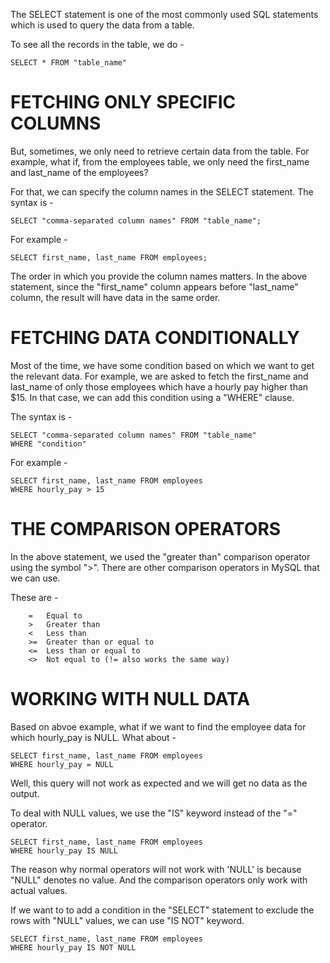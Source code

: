 The SELECT statement is one of the most commonly used SQL statements which is used to query the data from a table. 

To see all the records in the table, we do -

    SELECT * FROM "table_name"

# FETCHING ONLY SPECIFIC COLUMNS 

But, sometimes, we only need to retrieve certain data from the table. For example, what if, from the employees table, we only need the first_name and last_name of the employees?

For that, we can specify the column names in the SELECT statement. The syntax is - 

    SELECT "comma-separated column names" FROM "table_name";

For example - 

    SELECT first_name, last_name FROM employees;

The order in which you provide the column names matters. In the above statement, since the "first_name" column appears before "last_name" column, the result will have data in the same order.

# FETCHING DATA CONDITIONALLY

Most of the time, we have some condition based on which we want to get the relevant data. For example, we are asked to fetch the first_name and last_name of only those employees which have a hourly pay higher than $15. In that case, we can add this condition using a "WHERE" clause.

The syntax is - 

    SELECT "comma-separated column names" FROM "table_name"
    WHERE "condition"

For example -

    SELECT first_name, last_name FROM employees
    WHERE hourly_pay > 15

# THE COMPARISON OPERATORS

In the above statement, we used the "greater than" comparison operator using the symbol ">". There are other comparison operators in MySQL that we can use.

These are -

        =	Equal to	
        >	Greater than	
        <	Less than	
        >=	Greater than or equal to	
        <=	Less than or equal to	
        <>	Not equal to (!= also works the same way)

# WORKING WITH NULL DATA

Based on abvoe example, what if we want to find the employee data for which hourly_pay is NULL. What about - 

    SELECT first_name, last_name FROM employees
    WHERE hourly_pay = NULL

Well, this query will not work as expected and we will get no data as the output. 

To deal with NULL values, we use the "IS" keyword instead of the "=" operator.

    SELECT first_name, last_name FROM employees
    WHERE hourly_pay IS NULL

The reason why normal operators will not work with 'NULL' is because "NULL" denotes no value. And the comparison operators only work with actual values. 

If we want to to add a condition in the "SELECT" statement to exclude the rows with "NULL" values, we can use "IS NOT" keyword.

    SELECT first_name, last_name FROM employees
    WHERE hourly_pay IS NOT NULL
